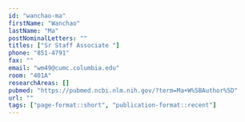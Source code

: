 ```yaml
---
id: "wanchao-ma"
firstName: "Wanchao"
lastName: "Ma"
postNominalLetters: ""
titles: ["Sr Staff Associate "]
phone: "851-4791"
fax: ""
email: "wm49@cumc.columbia.edu"
room: "401A"
researchAreas: []
pubmed: "https://pubmed.ncbi.nlm.nih.gov/?term=Ma+W%5BAuthor%5D"
url: ""
tags: ["page-format::short", "publication-format::recent"]
---
```

